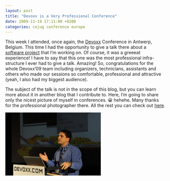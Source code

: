 ```yaml
---
layout: post
title: "Devoxx is a Very Professional Conference"
date: 2009-11-19 17:11:00 +0200
categories: cejug conference europe
---
```


This week I attended, once again, the [Devoxx](http://www.devoxx.com/) Conference in Antwerp, Belgium. This time I had the opportunity to give a talk there about a [software project](http://www.usi4biz.com/) that I’m working on. Of course, it was a greeeat experience! I have to say that this one was the most professional infra-structure I ever had to give a talk. Amazing! So, congratulations for the whole Devoxx’09 team including organizers, technicians, assistants and others who made our sessions so comfortable, professional and attractive (yeah, I also had my biggest audience).

The subject of the talk is not in the scope of this blog, but you can learn more about it in another blog that I contribute to. Here, I’m going to share only the nicest picture of myself in conferences. 😀 hehehe. Many thanks for the professional photographer there. All the rest you can check out [here](http://usi4biz.com/2009/11/19/linking-business-processes-and-user-interfaces-at-devoxx09/).

![12937_178201023822_609678822_3082889_6793108_n1-300x199.jpg](/images/posts/12937_178201023822_609678822_3082889_6793108_n1-300x199.jpg)

